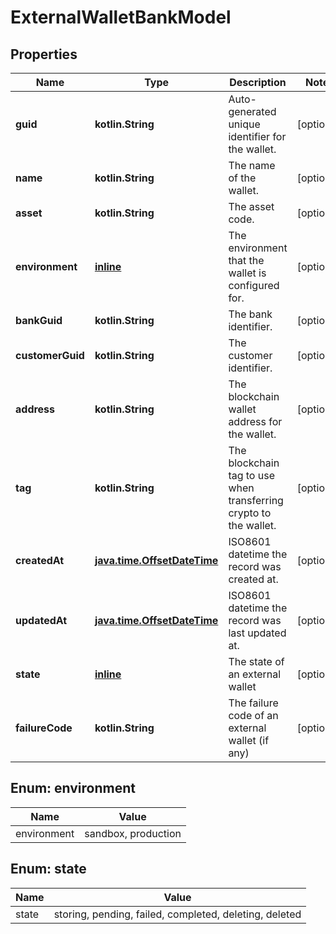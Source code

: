 
# ExternalWalletBankModel

## Properties
Name | Type | Description | Notes
------------ | ------------- | ------------- | -------------
**guid** | **kotlin.String** | Auto-generated unique identifier for the wallet. |  [optional]
**name** | **kotlin.String** | The name of the wallet. |  [optional]
**asset** | **kotlin.String** | The asset code. |  [optional]
**environment** | [**inline**](#Environment) | The environment that the wallet is configured for. |  [optional]
**bankGuid** | **kotlin.String** | The bank identifier. |  [optional]
**customerGuid** | **kotlin.String** | The customer identifier. |  [optional]
**address** | **kotlin.String** | The blockchain wallet address for the wallet. |  [optional]
**tag** | **kotlin.String** | The blockchain tag to use when transferring crypto to the wallet. |  [optional]
**createdAt** | [**java.time.OffsetDateTime**](java.time.OffsetDateTime.md) | ISO8601 datetime the record was created at. |  [optional]
**updatedAt** | [**java.time.OffsetDateTime**](java.time.OffsetDateTime.md) | ISO8601 datetime the record was last updated at. |  [optional]
**state** | [**inline**](#State) | The state of an external wallet |  [optional]
**failureCode** | **kotlin.String** | The failure code of an external wallet (if any) |  [optional]


<a name="Environment"></a>
## Enum: environment
Name | Value
---- | -----
environment | sandbox, production


<a name="State"></a>
## Enum: state
Name | Value
---- | -----
state | storing, pending, failed, completed, deleting, deleted



